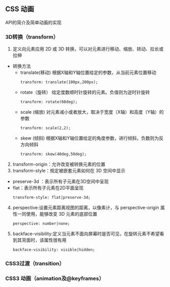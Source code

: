 ## CSS 动画

  API的简介及简单动画的实现

### 3D转换（transform）
1. 定义向元素应用 2D 或 3D 转换，可以对元素进行移动、缩放、转动、拉长或拉伸
  - 转换方法 
    - translate(移动) 根据X轴和Y轴位置给定的参数，从当前元素位置移动
      ```
      transform: translate(100px,200px);
      ```
    - rotate（旋转） 给定度数顺时针旋转的元素。负值则为逆时针旋转
      ```
      transform: rotate(60deg);
      ```
    - scale (缩放) 对元素减小或者放大，取决于宽度（X轴）和高度（Y轴）的参数
      ```
      transform: scale(2,2);
      ```
    - skew (倾斜) 根据X轴和Y轴位置给定的角度参数，进行倾斜，负数则为反方向倾斜
      ```
      transform: skew(40deg,50deg);
      ```
2. transform-origin：允许改变被转换元素的位置
3. transform-style：规定被嵌套元素如何在 3D 空间中显示
  - preserve-3d	：表示所有子元素在3D空间中呈现
  - flat：表示所有子元素在2D平面呈现 
    ```
    transform-style: flat|preserve-3d;
    ```
4. perspective:设置元素距离视图的距离，以像素计，与 perspective-origin 属性一同使用，能够改变 3D 元素的底部位置
    ```
    perspective: number|none;
    ``` 
5. backface-visibility:定义当元素不面向屏幕时是否可见，在旋转元素不希望看到其背面时，该属性很有用
    ```
    backface-visibility: visible|hidden;
    ```
### CSS3过渡（transition）
### CSS3 动画（animation及@keyframes）

  